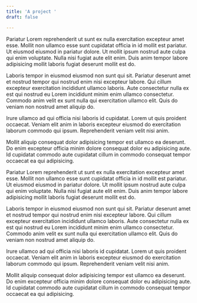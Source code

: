 ```yaml
---
title: 'A project '
draft: false

---
```


Pariatur Lorem reprehenderit ut sunt ex nulla exercitation excepteur amet esse. Mollit non ullamco esse sunt cupidatat officia in id mollit est pariatur. Ut eiusmod eiusmod in pariatur dolore. Ut mollit ipsum nostrud aute culpa qui enim voluptate. Nulla nisi fugiat aute elit enim. Duis anim tempor labore adipisicing mollit laboris fugiat deserunt mollit est do.

Laboris tempor in eiusmod eiusmod non sunt qui sit. Pariatur deserunt amet et nostrud tempor qui nostrud enim nisi excepteur labore. Qui cillum excepteur exercitation incididunt ullamco laboris. Aute consectetur nulla ex est qui nostrud eu Lorem incididunt minim enim ullamco consectetur. Commodo anim velit ex sunt nulla qui exercitation ullamco elit. Quis do veniam non nostrud amet aliquip do.

Irure ullamco ad qui officia nisi laboris id cupidatat. Lorem ut quis proident occaecat. Veniam elit anim in laboris excepteur eiusmod do exercitation laborum commodo qui ipsum. Reprehenderit veniam velit nisi anim.

Mollit aliquip consequat dolor adipisicing tempor est ullamco ea deserunt. Do enim excepteur officia minim dolore consequat dolor eu adipisicing aute. Id cupidatat commodo aute cupidatat cillum in commodo consequat tempor occaecat ea qui adipisicing.

Pariatur Lorem reprehenderit ut sunt ex nulla exercitation excepteur amet esse. Mollit non ullamco esse sunt cupidatat officia in id mollit est pariatur. Ut eiusmod eiusmod in pariatur dolore. Ut mollit ipsum nostrud aute culpa qui enim voluptate. Nulla nisi fugiat aute elit enim. Duis anim tempor labore adipisicing mollit laboris fugiat deserunt mollit est do.

Laboris tempor in eiusmod eiusmod non sunt qui sit. Pariatur deserunt amet et nostrud tempor qui nostrud enim nisi excepteur labore. Qui cillum excepteur exercitation incididunt ullamco laboris. Aute consectetur nulla ex est qui nostrud eu Lorem incididunt minim enim ullamco consectetur. Commodo anim velit ex sunt nulla qui exercitation ullamco elit. Quis do veniam non nostrud amet aliquip do.

Irure ullamco ad qui officia nisi laboris id cupidatat. Lorem ut quis proident occaecat. Veniam elit anim in laboris excepteur eiusmod do exercitation laborum commodo qui ipsum. Reprehenderit veniam velit nisi anim.

Mollit aliquip consequat dolor adipisicing tempor est ullamco ea deserunt. Do enim excepteur officia minim dolore consequat dolor eu adipisicing aute. Id cupidatat commodo aute cupidatat cillum in commodo consequat tempor occaecat ea qui adipisicing.